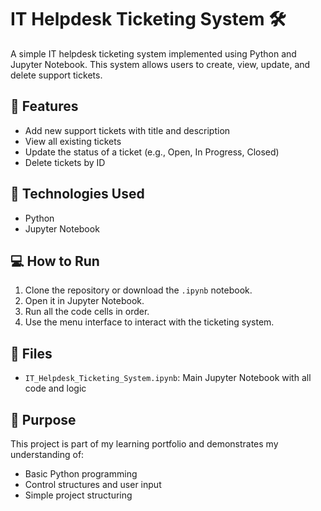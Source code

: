 # IT Helpdesk Ticketing System 🛠️

A simple IT helpdesk ticketing system implemented using Python and Jupyter Notebook. This system allows users to create, view, update, and delete support tickets.

## 📌 Features

- Add new support tickets with title and description
- View all existing tickets
- Update the status of a ticket (e.g., Open, In Progress, Closed)
- Delete tickets by ID

## 🧪 Technologies Used

- Python
- Jupyter Notebook

## 💻 How to Run

1. Clone the repository or download the `.ipynb` notebook.
2. Open it in Jupyter Notebook.
3. Run all the code cells in order.
4. Use the menu interface to interact with the ticketing system.

## 📂 Files

- `IT_Helpdesk_Ticketing_System.ipynb`: Main Jupyter Notebook with all code and logic

## 🎯 Purpose

This project is part of my learning portfolio and demonstrates my understanding of:
- Basic Python programming
- Control structures and user input
- Simple project structuring


